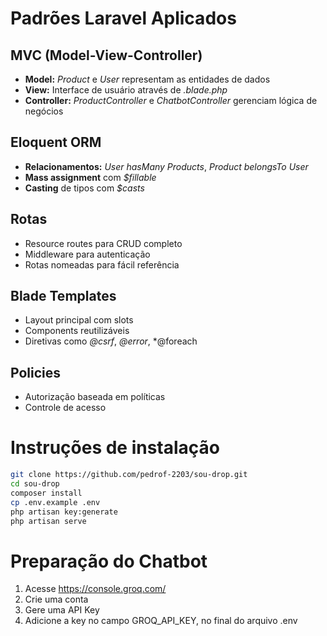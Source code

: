 # Padrões Laravel Aplicados
## MVC (Model-View-Controller)
- **Model:** *Product* e *User* representam as entidades de dados
- **View:** Interface de usuário através de *.blade.php*
- **Controller:** *ProductController* e *ChatbotController* gerenciam lógica de negócios
## Eloquent ORM
- **Relacionamentos:** *User hasMany Products*, *Product belongsTo User*
- **Mass assignment** com *$fillable* 
- **Casting** de tipos com *$casts*
## Rotas
- Resource routes para CRUD completo
- Middleware para autenticação
- Rotas nomeadas para fácil referência
## Blade Templates
- Layout principal com slots
- Components reutilizáveis
- Diretivas como *@csrf*, *@error*, *@foreach
## Policies
- Autorização baseada em políticas
- Controle de acesso

# Instruções de instalação
```bash
git clone https://github.com/pedrof-2203/sou-drop.git
cd sou-drop
composer install
cp .env.example .env
php artisan key:generate
php artisan serve
```
# Preparação do Chatbot
1. Acesse https://console.groq.com/
2. Crie uma conta
3. Gere uma API Key
4. Adicione a key no campo GROQ_API_KEY, no final do arquivo .env

